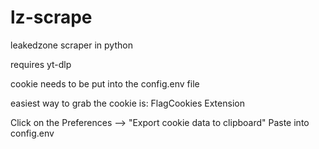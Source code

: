 # lz-scrape
leakedzone scraper in python

requires yt-dlp

cookie needs to be put into the config.env file

easiest way to grab the cookie is:
FlagCookies Extension

Click on the Preferences -->  "Export cookie data to clipboard" 
Paste into config.env

